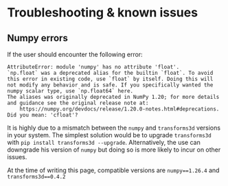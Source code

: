 # Troubleshooting & known issues

## Numpy errors

If the user should encounter the following error:

```text
AttributeError: module 'numpy' has no attribute 'float'.
`np.float` was a deprecated alias for the builtin `float`. To avoid this error in existing code, use `float` by itself. Doing this will not modify any behavior and is safe. If you specifically wanted the numpy scalar type, use `np.float64` here.
The aliases was originally deprecated in NumPy 1.20; for more details and guidance see the original release note at:
    https://numpy.org/devdocs/release/1.20.0-notes.html#deprecations. Did you mean: 'cfloat'?
```

It is highly due to a mismatch between the `numpy` and `transforms3d` versions in your system.
The simplest solution would be to upgrade `transforms3d` with `pip install transforms3d --upgrade`. Alternatively, the use can downgrade his version of `numpy` but doing so is more likely to incur on other issues.

At the time of writing this page, compatible versions are `numpy==1.26.4` and `transforms3d==0.4.2`
